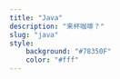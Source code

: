 ```yaml
---
title: "Java"
description: "来杯咖啡？"
slug: "java"
style:
    background: "#78350F"
    color: "#fff"
---
```


